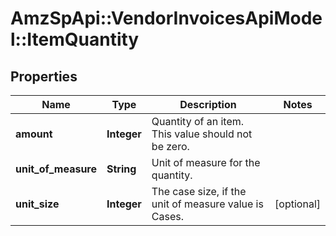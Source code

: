 # AmzSpApi::VendorInvoicesApiModel::ItemQuantity

## Properties
Name | Type | Description | Notes
------------ | ------------- | ------------- | -------------
**amount** | **Integer** | Quantity of an item. This value should not be zero. | 
**unit_of_measure** | **String** | Unit of measure for the quantity. | 
**unit_size** | **Integer** | The case size, if the unit of measure value is Cases. | [optional] 


